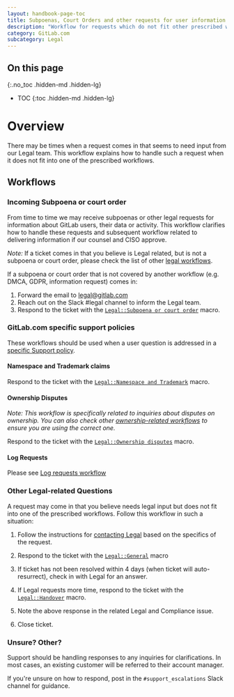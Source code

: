 ```yaml
---
layout: handbook-page-toc
title: Subpoenas, Court Orders and other requests for user information
description: "Workflow for requests which do not fit other prescribed workflows, and may need input from our Legal team"
category: GitLab.com
subcategory: Legal
---
```


## On this page
{:.no_toc .hidden-md .hidden-lg}

- TOC
{:toc .hidden-md .hidden-lg}

# Overview

There may be times when a request comes in that seems to need input from our Legal team. This workflow explains how to handle such a request when it does not fit into one of the prescribed workflows.

## Workflows

### Incoming Subpoena or court order

From time to time we may receive subpoenas or other legal requests for information about GitLab users, their data or activity.
This workflow clarifies how to handle these requests and subsequent workflow related to delivering information if
our counsel and CISO approve.

*Note:* If a ticket comes in that you believe is Legal related, but is not a subpoena or court order, please check the list of other [legal workflows](https://about.gitlab.com/handbook/support/workflows/#Legal).

If a subpoena or court order that is not covered by another workflow (e.g. DMCA, GDPR, information request) comes in:

1. Forward the email to legal@gitlab.com
1. Reach out on the Slack #legal channel to inform the Legal team.
1. Respond to the ticket with the [`Legal::Subpoena or court order`](https://gitlab.com/search?utf8=%E2%9C%93&group_id=2573624&project_id=17008590&scope=&search_code=true&snippets=false&repository_ref=master&nav_source=navbar&search=id%3A+360056759300) macro.

### GitLab.com specific support policies

These workflows should be used when a user question is addressed in a [specific Support policy](https://about.gitlab.com/support/#gitlabcom-specific-support-policies).

#### Namespace and Trademark claims

Respond to the ticket with the [`Legal::Namespace and Trademark`](https://gitlab.com/search?utf8=%E2%9C%93&group_id=2573624&project_id=17008590&scope=&search_code=true&snippets=false&repository_ref=master&nav_source=navbar&search=id%3A+360056759260) macro.

#### Ownership Disputes

*Note: This workflow is specifically related to inquiries about disputes on ownership. You can also check other [ownership-related workflows](https://about.gitlab.com/handbook/support/workflows/account_verification.html) to ensure you are using the correct one.*

Respond to the ticket with the [`Legal::Ownership disputes`](https://gitlab.com/search?utf8=%E2%9C%93&group_id=2573624&project_id=17008590&scope=&search_code=true&snippets=false&repository_ref=master&nav_source=navbar&search=id%3A+360056759320) macro.

#### Log Requests

Please see [Log requests workflow](https://about.gitlab.com/handbook/support/workflows/log_requests.html)

### Other Legal-related Questions

A request may come in that you believe needs legal input but does not fit into one of the prescribed workflows. Follow this workflow in such a situation:

1. Follow the instructions for [contacting Legal](https://about.gitlab.com/handbook/legal/#3-other-legal-requests) based on the specifics of the request.
1. Respond to the ticket with the [`Legal::General`](https://gitlab.com/search?utf8=%E2%9C%93&group_id=2573624&project_id=17008590&scope=&search_code=true&snippets=false&repository_ref=master&nav_source=navbar&search=id%3A+360056569419) macro

1. If ticket has not been resolved within 4 days (when ticket will auto-resurrect), check in with Legal for an answer.
1. If Legal requests more time, respond to the ticket with the [`Legal::Handover`](https://gitlab.com/search?utf8=%E2%9C%93&group_id=2573624&project_id=17008590&scope=&search_code=true&snippets=false&repository_ref=master&nav_source=navbar&search=id%3A+360056759280) macro.

1. Note the above response in the related Legal and Compliance issue.
1. Close ticket.

### Unsure? Other?

Support should be handling responses to any inquiries for clarifications. In most cases, an existing customer will be referred to their account manager.

If you're unsure on how to respond, post in the `#support_escalations` Slack channel for guidance.
